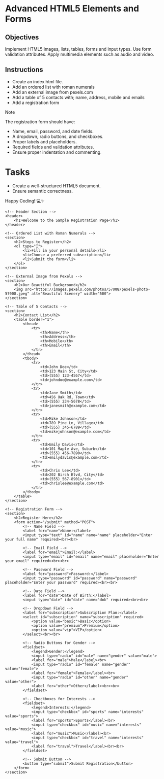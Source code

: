 # Advanced HTML5 Elements and Forms

## Objectives
Implement HTML5 images, lists, tables, forms and input types.
Use form validation attributes.
Apply multimedia elements such as audio and video.

## Instructions

- Create an index.html file.
- Add an ordered list with roman numerals
- Add an external image from pexels.com
- Add a table of 5 contacts with; name, address, mobile and emails
- Add a registration form

>[!NOTE]
>  The registration form should have:
>- Name, email, password, and date fields.
>- A dropdown, radio buttons, and checkboxes.
>- Proper labels and placeholders.
>- Required fields and validation attributes.
>- Ensure proper indentation and commenting.
 
# Tasks
- Create a well-structured HTML5 document.
- Ensure semantic correctness.

Happy Coding! 💻✨


<!DOCTYPE html>
<html lang="en">
<head>
    <meta charset="UTF-8">
    <meta name="viewport" content="width=device-width, initial-scale=1.0">
    <title>Sample Registration Page</title>
</head>
<body>

    <!-- Header Section -->
    <header>
        <h1>Welcome to the Sample Registration Page</h1>
    </header>

    <!-- Ordered List with Roman Numerals -->
    <section>
        <h2>Steps to Register</h2>
        <ol type="I">
            <li>Fill in your personal details</li>
            <li>Choose a preferred subscription</li>
            <li>Submit the form</li>
        </ol>
    </section>

    <!-- External Image from Pexels -->
    <section>
        <h2>Our Beautiful Background</h2>
        <img src="https://images.pexels.com/photos/57008/pexels-photo-57008.jpeg" alt="Beautiful Scenery" width="500">
    </section>

    <!-- Table of 5 Contacts -->
    <section>
        <h2>Contact List</h2>
        <table border="1">
            <thead>
                <tr>
                    <th>Name</th>
                    <th>Address</th>
                    <th>Mobile</th>
                    <th>Email</th>
                </tr>
            </thead>
            <tbody>
                <tr>
                    <td>John Doe</td>
                    <td>123 Main St, City</td>
                    <td>(555) 123-4567</td>
                    <td>johndoe@example.com</td>
                </tr>
                <tr>
                    <td>Jane Smith</td>
                    <td>456 Oak Rd, Town</td>
                    <td>(555) 234-5678</td>
                    <td>janesmith@example.com</td>
                </tr>
                <tr>
                    <td>Mike Johnson</td>
                    <td>789 Pine Ln, Village</td>
                    <td>(555) 345-6789</td>
                    <td>mikejohnson@example.com</td>
                </tr>
                <tr>
                    <td>Emily Davis</td>
                    <td>101 Maple Ave, Suburb</td>
                    <td>(555) 456-7890</td>
                    <td>emilydavis@example.com</td>
                </tr>
                <tr>
                    <td>Chris Lee</td>
                    <td>202 Birch Blvd, City</td>
                    <td>(555) 567-8901</td>
                    <td>chrislee@example.com</td>
                </tr>
            </tbody>
        </table>
    </section>

    <!-- Registration Form -->
    <section>
        <h2>Register Here</h2>
        <form action="/submit" method="POST">
            <!-- Name Field -->
            <label for="name">Name:</label>
            <input type="text" id="name" name="name" placeholder="Enter your full name" required><br><br>

            <!-- Email Field -->
            <label for="email">Email:</label>
            <input type="email" id="email" name="email" placeholder="Enter your email" required><br><br>

            <!-- Password Field -->
            <label for="password">Password:</label>
            <input type="password" id="password" name="password" placeholder="Enter your password" required><br><br>

            <!-- Date Field -->
            <label for="date">Date of Birth:</label>
            <input type="date" id="date" name="dob" required><br><br>

            <!-- Dropdown Field -->
            <label for="subscription">Subscription Plan:</label>
            <select id="subscription" name="subscription" required>
                <option value="basic">Basic</option>
                <option value="premium">Premium</option>
                <option value="vip">VIP</option>
            </select><br><br>

            <!-- Radio Buttons for Gender -->
            <fieldset>
                <legend>Gender:</legend>
                <input type="radio" id="male" name="gender" value="male">
                <label for="male">Male</label><br>
                <input type="radio" id="female" name="gender" value="female">
                <label for="female">Female</label><br>
                <input type="radio" id="other" name="gender" value="other">
                <label for="other">Other</label><br><br>
            </fieldset>

            <!-- Checkboxes for Interests -->
            <fieldset>
                <legend>Interests:</legend>
                <input type="checkbox" id="sports" name="interests" value="sports">
                <label for="sports">Sports</label><br>
                <input type="checkbox" id="music" name="interests" value="music">
                <label for="music">Music</label><br>
                <input type="checkbox" id="travel" name="interests" value="travel">
                <label for="travel">Travel</label><br><br>
            </fieldset>

            <!-- Submit Button -->
            <button type="submit">Submit Registration</button>
        </form>
    </section>

</body>
</html>
